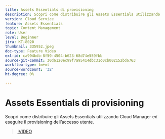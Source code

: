 ```yaml
---
title: Assets Essentials di provisioning
description: Scopri come distribuire gli Assets Essentials utilizzando Cloud Manager ed eseguire il provisioning dell’accesso utente.
version: Cloud Service
feature: Assets Essentials
topic: Content Management
role: User
level: Beginner
jira: KT-8020
thumbnail: 335952.jpeg
doc-type: Feature Video
exl-id: ca994bdb-8f59-4504-b623-68d74e559fbb
source-git-commit: 30d6120ec99f7a95414dbc31c0cb002152bd6763
workflow-type: tm+mt
source-wordcount: '32'
ht-degree: 0%

---
```


# Assets Essentials di provisioning

Scopri come distribuire gli Assets Essentials utilizzando Cloud Manager ed eseguire il provisioning dell’accesso utente.

>[!VIDEO](https://video.tv.adobe.com/v/335952?quality=12&learn=on)

